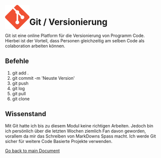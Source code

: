 <img align="left" width="80" height="80" src="./img/../../img/git-logo.png" alt="Github Logo">

# Git / Versionierung
Git ist eine online Platform für die Versionierung von Programm Code. Hierbei ist der Vorteil, dass Personen gleichzeitig am selben Code als colaboration arbeiten können.

## Befehle
1. git add .
2. git commit -m 'Neuste Version'
3. git push
4. git log
5. git pull
6. git clone

## Wissenstand
Mit Git hatte ich bis zu diesem Modul keine richtigen Arbeiten. Jedoch bin ich persönlich über die letzten Wochen ziemlich Fan davon geworden, vorallem da mir das Schreiben von MarkDowns Spass macht. Ich werde Git sicher für weitere Code Basierte Projekte verwenden.

[Go back to main Document](https://github.com/Daddey69/Modul_300/blob/master/README.md)
